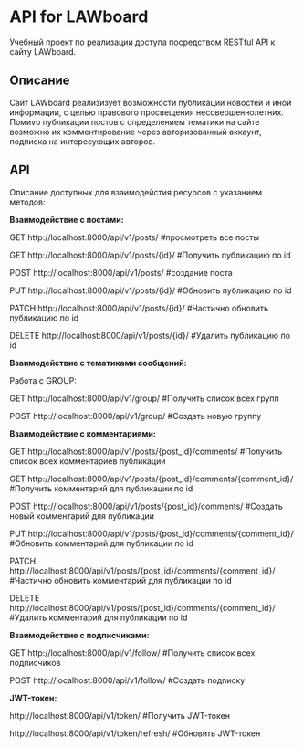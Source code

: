 # API for LAWboard

Учебный проект по реализации доступа посредством RESTful API к сайту LAWboard. 

## Описание

Сайт LAWboard реализизует возможности публикации новостей и иной информации, с целью правового просвещения несовершеннолетних.
Помиvо публикации постов c определением тематики на сайте возможно их комментирование через авторизованный аккаунт, подписка на интересующих авторов.

## API

Описание доступных для взаимодейстия ресурсов с указанием методов:

**Взаимодействие с постами:**

  GET  http://localhost:8000/api/v1/posts/        #просмотреть все посты 
   
  GET  http://localhost:8000/api/v1/posts/{id}/   #Получить публикацию по id 
        
  POST  http://localhost:8000/api/v1/posts/       #создание поста 
   
  PUT   http://localhost:8000/api/v1/posts/{id}/  #Обновить публикацию по id 
   
  PATCH http://localhost:8000/api/v1/posts/{id}/  #Частично обновить публикацию по id 
   
  DELETE http://localhost:8000/api/v1/posts/{id}/ #Удалить публикацию по id 

**Взаимодействие с тематиками сообщений:**

   Работа с GROUP: 
     
   GET http://localhost:8000/api/v1/group/  #Получить список всех групп 
    
   POST http://localhost:8000/api/v1/group/ #Создать новую группу

**Взаимодействие с комментариями:**

   GET  http://localhost:8000/api/v1/posts/{post_id}/comments/                #Получить список всех комментариев публикации 
    
   GET  http://localhost:8000/api/v1/posts/{post_id}/comments/{comment_id}/   #Получить комментарий для публикации по id 
         
   POST http://localhost:8000/api/v1/posts/{post_id}/comments/                #Создать новый комментарий для публикации 
    
   PUT  http://localhost:8000/api/v1/posts/{post_id}/comments/{comment_id}/   #Обновить комментарий для публикации по id 
    
   PATCH http://localhost:8000/api/v1/posts/{post_id}/comments/{comment_id}/  #Частично обновить комментарий для публикации по id 
    
   DELETE http://localhost:8000/api/v1/posts/{post_id}/comments/{comment_id}/ #Удалить комментарий для публикации по id 

**Взаимодействие с подписчиками:**

   GET http://localhost:8000/api/v1/follow/  #Получить список всех подписчиков 
    
   POST http://localhost:8000/api/v1/follow/ #Создать подписку 

**JWT-токен:**

   http://localhost:8000/api/v1/token/           #Получить JWT-токен 
    
   http://localhost:8000/api/v1/token/refresh/   #Обновить JWT-токен 
